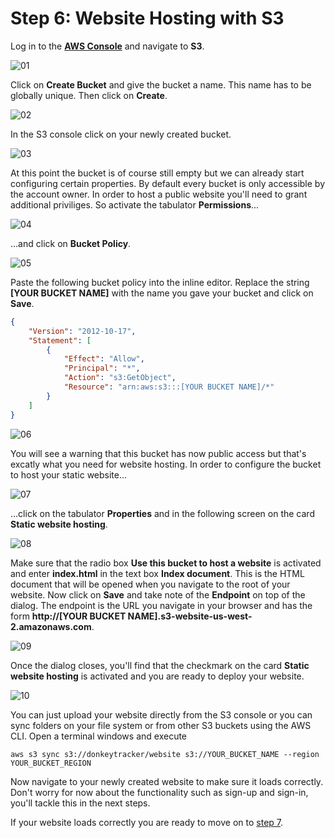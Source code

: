 # Step 6: Website Hosting with S3

Log in to the **[AWS Console](https://console.aws.amazon.com)** and navigate to **S3**.  

![01](./images/01.jpg)

Click on **Create Bucket** and give the bucket a name. This name has to be globally unique. Then click on **Create**.

![02](./images/02.jpg)

In the S3 console click on your newly created bucket.

![03](./images/03.jpg)

At this point the bucket is of course still empty but we can already start configuring certain properties. By default every bucket is only accessible by the account owner. In order to host a public website you'll need to grant additional priviliges. So activate the tabulator **Permissions**...

![04](./images/04.jpg)

...and click on **Bucket Policy**. 

![05](./images/05.jpg)

Paste the following bucket policy into the inline editor. Replace the string **[YOUR BUCKET NAME]** with the name you gave your bucket and click on **Save**.

```json
{
    "Version": "2012-10-17",
    "Statement": [
        {
            "Effect": "Allow",
            "Principal": "*",
            "Action": "s3:GetObject",
            "Resource": "arn:aws:s3:::[YOUR BUCKET NAME]/*"
        }
    ]
}
```

![06](./images/06.jpg)

You will see a warning that this bucket has now public access but that's excatly what you need for website hosting. In order to configure the bucket to host your static website...

![07](./images/07.jpg)

 ...click on the tabulator **Properties** and in the following screen on the card **Static website hosting**.

![08](./images/08.jpg)

Make sure that the radio box **Use this bucket to host a website** is activated and enter **index.html** in the text box **Index document**. This is the HTML document that will be opened when you navigate to the root of your website. Now click on **Save** and take note of the **Endpoint** on top of the dialog. The endpoint is the URL you navigate in your browser and has the form **http://[YOUR BUCKET NAME].s3-website-us-west-2.amazonaws.com**.

![09](./images/09.jpg)

Once the dialog closes, you'll find that the checkmark on the card **Static website hosting** is activated and you are ready to deploy your website. 

![10](./images/10.jpg)

You can just upload your website directly from the S3 console or you can sync folders on your file system or from other S3 buckets using the AWS CLI. Open a terminal windows and execute 

```text
aws s3 sync s3://donkeytracker/website s3://YOUR_BUCKET_NAME --region YOUR_BUCKET_REGION
```

Now navigate to your newly created website to make sure it loads correctly. Don't worry for now about the functionality such as sign-up and sign-in, you'll tackle this in the next steps. 

If your website loads correctly you are ready to move on to [step 7](../Step-07).